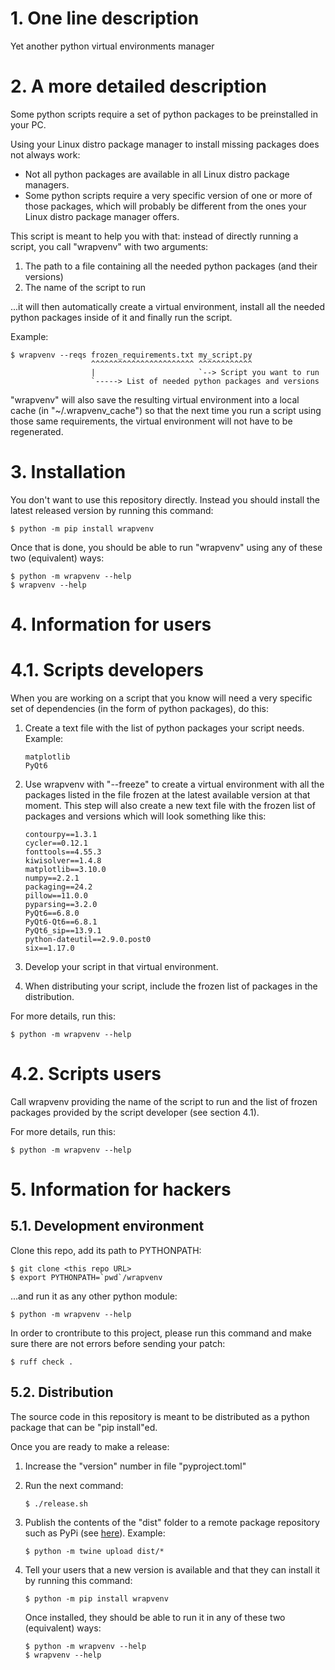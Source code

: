 # 1. One line description

Yet another python virtual environments manager


# 2. A more detailed description

Some python scripts require a set of python packages to be preinstalled in your
PC.

Using your Linux distro package manager to install missing packages does not
always work:

  - Not all python packages are available in all Linux distro package managers.
  - Some python scripts require a very specific version of one or more of those
    packages, which will probably be different from the ones your Linux distro
    package manager offers.

This script is meant to help you with that: instead of directly running a
script, you call "wrapvenv" with two arguments: 

  1. The path to a file containing all the needed python packages (and their
     versions)
  2. The name of the script to run

...it will then automatically create a virtual environment, install all the
needed python packages inside of it and finally run the script.

Example:

    $ wrapvenv --reqs frozen_requirements.txt my_script.py
                      ^^^^^^^^^^^^^^^^^^^^^^^ ^^^^^^^^^^^^
                      |                       `--> Script you want to run
                      `-----> List of needed python packages and versions

"wrapvenv" will also save the resulting virtual environment into a local cache
(in "~/.wrapvenv_cache") so that the next time you run a script using those same
requirements, the virtual environment will not have to be regenerated.


# 3. Installation

You don't want to use this repository directly. Instead you should install the
latest released version by running this command:

    $ python -m pip install wrapvenv

Once that is done, you should be able to run "wrapvenv" using any of these two
(equivalent) ways:

    $ python -m wrapvenv --help
    $ wrapvenv --help


# 4. Information for users

# 4.1. Scripts developers

When you are working on a script that you know will need a very specific set of
dependencies (in the form of python packages), do this:

  1. Create a text file with the list of python packages your script needs.
     Example:

         matplotlib
         PyQt6

  2. Use wrapvenv with "--freeze" to create a virtual environment with all the
     packages listed in the file frozen at the latest available version at that
     moment. This step will also create a new text file with the frozen list of
     packages and versions which will look something like this:

         contourpy==1.3.1
         cycler==0.12.1
         fonttools==4.55.3
         kiwisolver==1.4.8
         matplotlib==3.10.0
         numpy==2.2.1
         packaging==24.2
         pillow==11.0.0
         pyparsing==3.2.0
         PyQt6==6.8.0
         PyQt6-Qt6==6.8.1
         PyQt6_sip==13.9.1
         python-dateutil==2.9.0.post0
         six==1.17.0

  3. Develop your script in that virtual environment.
  4. When distributing your script, include the frozen list of packages in the
     distribution.

For more details, run this:

    $ python -m wrapvenv --help

# 4.2. Scripts users

Call wrapvenv providing the name of the script to run and the list of frozen
packages provided by the script developer (see section 4.1).

For more details, run this:

    $ python -m wrapvenv --help


# 5. Information for hackers

## 5.1. Development environment

Clone this repo, add its path to PYTHONPATH:

    $ git clone <this repo URL>
    $ export PYTHONPATH=`pwd`/wrapvenv

...and run it as any other python module:

    $ python -m wrapvenv --help

In order to crontribute to this project, please run this command and make sure
there are not errors before sending your patch:

    $ ruff check .

## 5.2. Distribution

The source code in this repository is meant to be distributed as a python
package that can be "pip install"ed.

Once you are ready to make a release:

  1. Increase the "version" number in file "pyproject.toml"
  2. Run the next command:

         $ ./release.sh

  3. Publish the contents of the "dist" folder to a remote package repository
     such as PyPi (see
     [here](https://packaging.python.org/en/latest/tutorials/packaging-projects/)).
     Example:

         $ python -m twine upload dist/*

  4. Tell your users that a new version is available and that they can install
     it by running this command:

         $ python -m pip install wrapvenv

     Once installed, they should be able to run it in any of these two
     (equivalent) ways:

         $ python -m wrapvenv --help
         $ wrapvenv --help

